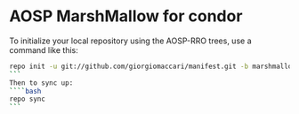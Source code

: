 AOSP MarshMallow for condor
===========

To initialize your local repository using the AOSP-RRO trees, use a command like this:
````bash
repo init -u git://github.com/giorgiomaccari/manifest.git -b marshmallow
```
Then to sync up:
````bash
repo sync
```
